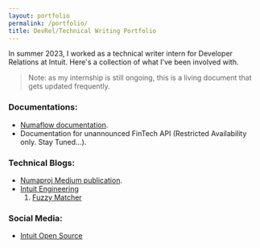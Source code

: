 ```yaml
---
layout: portfolio
permalink: /portfolio/
title: DevRel/Technical Writing Portfolio
---
```


In summer 2023, I worked as a technical writer intern for Developer Relations at Intuit. Here's a collection of what I've been involved with. 

>Note: as my internship is still ongoing, this is a living document that gets updated frequently.

### Documentations:  
- [Numaflow documentation](https://numaflow.numaproj.io/).
- Documentation for unannounced FinTech API (Restricted Availability only. Stay Tuned...).

### Technical Blogs:  
- [Numaproj Medium publication](https://blog.numaproj.io/).
- [Intuit Engineering](https://medium.com/intuit-engineering)
  1. [Fuzzy Matcher](https://medium.com/intuit-engineering/open-source-fuzzy-matcher-finding-data-similarities-in-records-33e4879ef4fd)

### Social Media:  
- [Intuit Open Source](https://www.linkedin.com/showcase/94125801/)